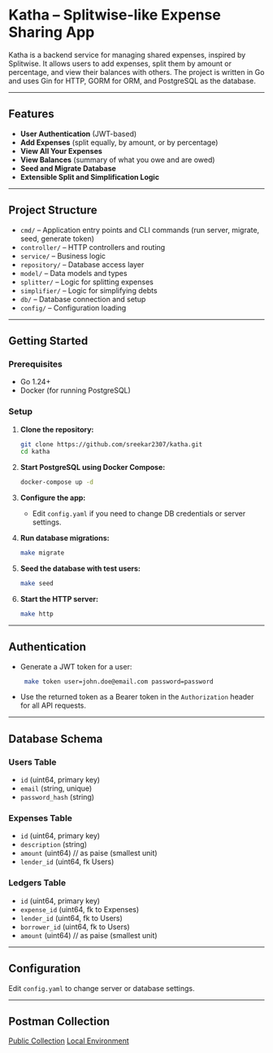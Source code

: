# Katha – Splitwise-like Expense Sharing App

Katha is a backend service for managing shared expenses, inspired by Splitwise. It allows users to add expenses, split them by amount or percentage, and view their balances with others. The project is written in Go and uses Gin for HTTP, GORM for ORM, and PostgreSQL as the database.

---

## Features

- **User Authentication** (JWT-based)
- **Add Expenses** (split equally, by amount, or by percentage)
- **View All Your Expenses**
- **View Balances** (summary of what you owe and are owed)
- **Seed and Migrate Database**
- **Extensible Split and Simplification Logic**

---

## Project Structure

- `cmd/` – Application entry points and CLI commands (run server, migrate, seed, generate token)
- `controller/` – HTTP controllers and routing
- `service/` – Business logic
- `repository/` – Database access layer
- `model/` – Data models and types
- `splitter/` – Logic for splitting expenses
- `simplifier/` – Logic for simplifying debts
- `db/` – Database connection and setup
- `config/` – Configuration loading

---

## Getting Started

### Prerequisites

- Go 1.24+
- Docker (for running PostgreSQL)

### Setup

1. **Clone the repository:**
   ```sh
   git clone https://github.com/sreekar2307/katha.git 
   cd katha
   ```

2. **Start PostgreSQL using Docker Compose:**
   ```sh
   docker-compose up -d
   ```

3. **Configure the app:**
   - Edit `config.yaml` if you need to change DB credentials or server settings.

4. **Run database migrations:**
   ```sh
   make migrate 
   ```

5. **Seed the database with test users:**
   ```sh
   make seed
   ```

6. **Start the HTTP server:**
   ```sh
   make http
   ```

---

## Authentication

- Generate a JWT token for a user:
  ```sh
   make token user=john.doe@email.com password=password
  ```
- Use the returned token as a Bearer token in the `Authorization` header for all API requests.

---

## Database Schema

### Users Table
- `id` (uint64, primary key)
- `email` (string, unique)
- `password_hash` (string)

### Expenses Table
- `id` (uint64, primary key)
- `description` (string)
- `amount` (uint64) // as paise (smallest unit)
- `lender_id` (uint64, fk Users)

### Ledgers Table
- `id` (uint64, primary key)
- `expense_id` (uint64, fk to Expenses)
- `lender_id` (uint64, fk to Users)
- `borrower_id` (uint64, fk to Users)
- `amount` (uint64) // as paise (smallest unit)

---

## Configuration

Edit `config.yaml` to change server or database settings.

---

## Postman Collection

[Public Collection](https://github.com/sreekar2307/katha/blob/main/postman/katha.postman_collection.json)
[Local Environment](https://github.com/sreekar2307/katha/blob/main/postman/local.postman_environment.json)


